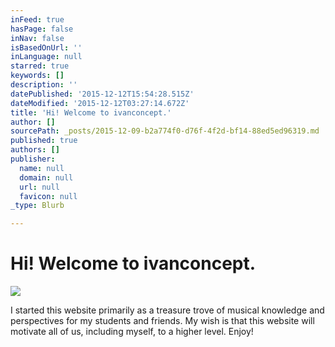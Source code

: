 ```yaml
---
inFeed: true
hasPage: false
inNav: false
isBasedOnUrl: ''
inLanguage: null
starred: true
keywords: []
description: ''
datePublished: '2015-12-12T15:54:28.515Z'
dateModified: '2015-12-12T03:27:14.672Z'
title: 'Hi! Welcome to ivanconcept.'
author: []
sourcePath: _posts/2015-12-09-b2a774f0-d76f-4f2d-bf14-88ed5ed96319.md
published: true
authors: []
publisher:
  name: null
  domain: null
  url: null
  favicon: null
_type: Blurb

---
```

# Hi! Welcome to ivanconcept.
![](https://s3-us-west-2.amazonaws.com/the-grid-img/p/326b387f4762dd20dca2b0688ccdc7f533a1090e.jpg)

I started this website primarily as a treasure trove of musical knowledge and perspectives for my students and friends. My wish is that this website will motivate all of us, including myself, to a higher level. Enjoy!